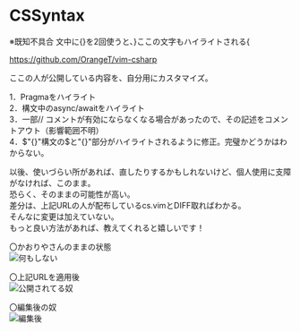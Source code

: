 # CSSyntax

※既知不具合
文中に{}を2回使うと、}ここの文字もハイライトされる{

https://github.com/OrangeT/vim-csharp

ここの人が公開している内容を、自分用にカスタマイズ。

1．Pragmaをハイライト  
2．構文中のasync/awaitをハイライト  
3．一部// コメントが有効にならなくなる場合があったので、その記述をコメントアウト（影響範囲不明）  
4．$"{}"構文の$と"{}"部分がハイライトされるように修正。完璧かどうかはわからない。  

以後、使いづらい所があれば、直したりするかもしれないけど、個人使用に支障がなければ、このまま。  
恐らく、そのままの可能性が高い。  
差分は、上記URLの人が配布しているcs.vimとDIFF取ればわかる。  
そんなに変更は加えていない。  
もっと良い方法があれば、教えてくれると嬉しいです！  

〇かおりやさんのままの状態  
![何もしない](https://user-images.githubusercontent.com/7385853/157431184-647ef337-d0eb-475e-af1f-f8c16e557fff.PNG)

〇上記URLを適用後  
![公開されてる奴](https://user-images.githubusercontent.com/7385853/157431196-e6b41f91-b78e-444c-87e4-b840af562c95.PNG)

〇編集後の奴  
![編集後](https://user-images.githubusercontent.com/7385853/157431197-c4aa2a6a-5974-47b7-a203-0c72e0436286.PNG)
